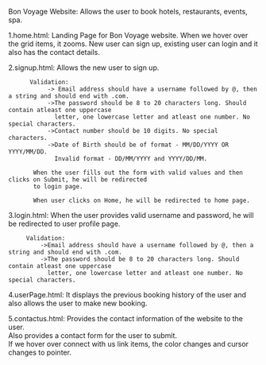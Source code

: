 Bon Voyage Website: Allows the user to book hotels, restaurants, events, spa.
    
1.home.html:
          Landing Page for Bon Voyage website. When we hover over the grid items, it zooms.
          New user can sign up, existing user can login and it also has the contact details.
          
2.signup.html:
          Allows the new user to sign up.
          
          Validation:
               -> Email address should have a username followed by @, then a string and should end with .com.
               ->The password should be 8 to 20 characters long. Should contain atleast one uppercase
                 letter, one lowercase letter and atleast one number. No special characters.
               ->Contact number should be 10 digits. No special characters.
               ->Date of Birth should be of format - MM/DD/YYYY OR YYYY/MM/DD.
                 Invalid format - DD/MM/YYYY and YYYY/DD/MM.
                 
           When the user fills out the form with valid values and then clicks on Submit, he will be redirected 
           to login page.
           
           When user clicks on Home, he will be redirected to home page.
           
3.login.html:
         When the user provides valid username and password, he will be redirected to user profile page.
         
         Validation:
             ->Email address should have a username followed by @, then a string and should end with .com.
             ->The password should be 8 to 20 characters long. Should contain atleast one uppercase
               letter, one lowercase letter and atleast one number. No special characters.
               
4.userPage.html:
        It displays the previous booking history of the user and also allows the user to make new booking.
        
5.contactus.html:
        Provides the contact information of the website to the user.      
        Also provides a contact form for the user to submit.        
        If we hover over connect with us link items, the color changes and cursor changes to pointer.

          
      
